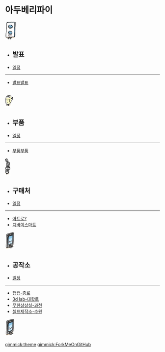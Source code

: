 # 아두베리파이

[![](/doc/img/m01.png)]()

  * ## 발표
  * [일정](doc/part3/intro.md)
  ----------
  * [발표발표](doc/part3/d01.md)

[![](/doc/img/m02.png)]()

  * ## 부품
  * [일정](doc/part3/intro.md)
  ----------
  * [부품부품](doc/part3/d01.md)

[![](/doc/img/m03.png)]()

  * ## 구매처
  * [일정](doc/part3/intro.md)
  ----------
  * [아트로?](doc/part3/d01.md)
  * [디바이스마트](doc/part3/d01.md)

[![](/doc/img/m04.png)]()

  * ## 공작소
  * [일정](doc/part3/intro.md)
  ----------
  * [팹랩-종로](doc/part3/d01.md)
  * [3d lab-대학로](doc/part3/d01.md)
  * [무한상상실-과천](doc/part3/d01.md)
  * [셀프제작소-수원](doc/part3/d01.md)

[![모임후기](/doc/img/m04.png)](doc/after.md)

[gimmick:theme](journal)
[gimmick:ForkMeOnGitHub](https://github.com/biopy/biopy.github.io)

<style>
.dropdown{
	display: flex !important;
}
#md-content{
	width: 100% !important;
}
.img-thumbnail{
	/*width: 100%;*/
}

#md-page-menu{
	display:none;
}

iframe{
	width: 100%;
	height: 600px;
]}
</style>
